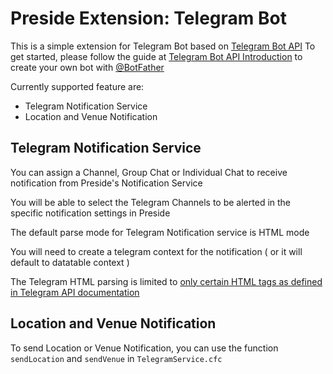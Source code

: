 # Preside Extension: Telegram Bot

This is a simple extension for Telegram Bot based on [Telegram Bot API](https://core.telegram.org/bots/api) 
To get started, please follow the guide at [Telegram Bot API Introduction](https://core.telegram.org/bots) to create your own bot with [@BotFather](https://t.me/botfather)

Currently supported feature are:
 - Telegram Notification Service 
 - Location and Venue Notification


## Telegram Notification Service
You can assign a Channel, Group Chat or Individual Chat to receive notification from Preside's Notification Service

You will be able to select the Telegram Channels to be alerted in the specific notification settings in Preside

The default parse mode for Telegram Notification service is HTML mode 

You will need to create a telegram context for the notification ( or it will default to datatable context )

The Telegram HTML parsing is limited to [only certain HTML tags as defined in Telegram API documentation](https://core.telegram.org/bots/api#html-style)

## Location and Venue Notification

To send Location or Venue Notification, you can use the function `sendLocation` and `sendVenue` in `TelegramService.cfc` 